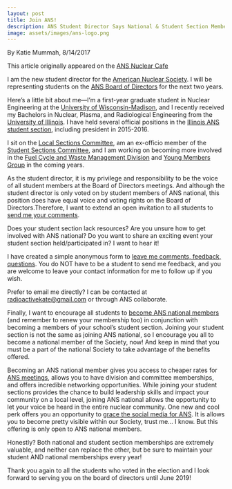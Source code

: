 ```yaml
---
layout: post
title: Join ANS!
description: ANS Student Director Says National & Student Section Memberships are both a Must (ANS Nuclear Cafe Post)
image: assets/images/ans-logo.png
---
```


By Katie Mummah, 8/14/2017

This article originally appeared on the <a href="http://ansnuclearcafe.org/2017/07/05/ans-student-director-says-national-student-section-memberships-are-both-a-must/#sthash.A5WXOcMM.LgrZ2Alu.dpbs">ANS Nuclear Cafe</a>

I am the new student director for the <a href="http://www.ans.org">American Nuclear Society</a>. I will be representing students on the <a href="http://http://www.ans.org/about/board/">ANS Board of Directors</a> for the next two years.

Here’s a little bit about me—I’m a first-year graduate student in Nuclear Engineering at the <a href="https://www.engr.wisc.edu/department/engineering-physics/">University of Wisconsin-Madison</a>, and I recently received my Bachelors in Nuclear, Plasma, and Radiological Engineering from the <a href="http://www.npre.illinois.edu">University of Illinois</a>. I have held several official positions in the <a href="http://ans.npre.illinois.edu/">Illinois ANS student section</a>, including president in 2015-2016.

I sit on the <a href="http://www.ans.org/about/committees/lsc/">Local Sections Committee</a>, am an ex-officio member of the <a href="http://www.ans.org/about/committees/studentsc/">Student Sections Committee</a>, and I am working on becoming more involved in the <a href="http://fcwmd.ans.org/">Fuel Cycle and Waste Management Division</a> and <a href="http://ymg.ans.org/">Young Members Group</a> in the coming years.

As the student director, it is my privilege and responsibility to be the voice of all student members at the Board of Directors meetings. And although the student director is only voted on by student members of ANS national, this position does have equal voice and voting rights on the Board of Directors.Therefore, I want to extend an open invitation to all students to <a href="https://docs.google.com/forms/d/e/1FAIpQLSelhZ6PtzKWosygrGGPD4mqIZWuow0fXREJyoL1OkoyXzo_nw/viewform">send me your comments</a>.

Does your student section lack resources? Are you unsure how to get involved with ANS national? Do you want to share an exciting event your student section held/participated in? I want to hear it!

I have created a simple anonymous form to <a href="https://docs.google.com/forms/d/e/1FAIpQLSelhZ6PtzKWosygrGGPD4mqIZWuow0fXREJyoL1OkoyXzo_nw/viewform">leave me comments, feedback, questions</a>. You do NOT have to be a student to send me feedback, and you are welcome to leave your contact information for me to follow up if you wish.

Prefer to email me directly? I can be contacted at <a href="mailto:radioactivekate@gmail.com">radioactivekate@gmail.com</a> or through ANS collaborate.

Finally, I want to encourage all students to <a href="http://www.ans.org/join/">become ANS national members</a> (and remember to renew your membership too) in conjunction with becoming a members of your school’s student section. Joining your student section is not the same as joining ANS national, so I encourage you all to become a national member of the Society, now!  And keep in mind that you must be a part of the national Society to take advantage of the benefits offered.

Becoming an ANS national member gives you access to cheaper rates for <a href="http://www.ans.org/meetings/">ANS meetings</a>, allows you to have division and committee memberships, and offers incredible networking opportunities. While joining your student sections provides the chance to build leadership skills and impact your community on a local level, joining ANS national allows the opportunity to let your voice be heard in the entire nuclear community. One new and cool perk offers you an opportunity to <a href="https://www.facebook.com/www.ans.org/photos/a.401009373244247.102505.191559907522529/1172599262751917/?type=3&theater">grace the social media for ANS</a>. It is allows you to become pretty visible within our Society, trust me… I know. But this offering is only open to ANS national members.

Honestly? Both national and student section memberships are extremely valuable, and neither can replace the other, but be sure to maintain your student AND national memberships every year!

Thank you again to all the students who voted in the election and I look forward to serving you on the board of directors until June 2019!
